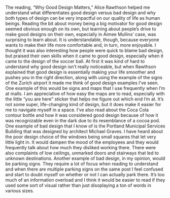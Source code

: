 The reading, “Why Good Design Matters,” Alice Rawthson helped me understand what differentiates good design versus bad design and why both types of design can be very impactful on our quality of life as human beings. Reading the bit about money being a big motivator for good design seemed obvious enough on its own, but learning about people’s drive to make good designs on their own, especially in Aimee Mullins’ case, was surprising to learn about. It is understandable, though, because everyone wants to make their life more comfortable and, in turn, more enjoyable. I thought it was also interesting how people were quick to blame bad design, but praised their own skills when it came to good design, especially when it came to the design of the soccer ball. At first it was kind of hard to understand why good design isn’t really noticeable, but when Rawthson explained that good design is essentially making your life smoother and pushes you in the right direction, along with using the example of the signs of the Zurich airport it made me think of good design examples I’ve seen. One example of this would be signs and maps that I use frequently when I’m at malls. I am appreciative of how easy the maps are to read, especially with the little “you are here” sticker that helps me figure out which end I’m at. It’s not some super, life-changing kind of design, but it does make it easier for me to navigate myself in a space. I’ve also read about the Coca Cola contour bottle and how it was considered good design because of how it was recognizable even in the dark due to its resemblance of a cocoa pod. One example of bad design that I know of is the Portland Municipal Services Building that was designed by architect Michael Graves. I have heard about the poor design choice of the windows being small squares that let very little light in. It would dampen the mood of the employees and they would frequently talk about how much they disliked working there. There were also complaints of low ceilings, unmarked doors and stairways that led to unknown destinations. Another example of bad design, in my opinion, would be parking signs. They require a lot of focus when reading to understand and when there are multiple parking signs on the same post I feel confused and start to doubt myself on whether or not I can actually park there. It’s too much of an information overload and I think it would be easier to read if they used some sort of visual rather than just disoplaying a ton of words in various sizes.
